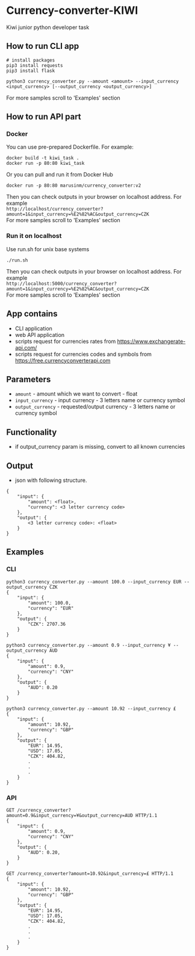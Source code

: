 # Currency-converter-KIWI
Kiwi junior python developer task

## How to run CLI app
```
# install packages
pip3 install requests
pip3 install flask

python3 currency_converter.py --amount <amount> --input_currency <input_currency> [--output_currency <output_currency>]
```
For more samples scroll to 'Examples' section 

## How to run API part

### Docker

You can use pre-prepared Dockerfile. For example: 
```
docker build -t kiwi_task .
docker run -p 80:80 kiwi_task
```
Or you can pull and run it from Docker Hub
```
docker run -p 80:80 marusinm/currency_converter:v2
```
Then you can check outputs in your browser on localhost address. For example <br /> ```http://localhost/currency_converter?amount=1&input_currency=%E2%82%AC&output_currency=CZK``` <br />
For more samples scroll to 'Examples' section 

### Run it on localhost
Use run.sh for unix base systems 
```
./run.sh
```
Then you can check outputs in your browser on localhost address. For example <br /> ```http://localhost:5000/currency_converter?amount=1&input_currency=%E2%82%AC&output_currency=CZK``` <br />
For more samples scroll to 'Examples' section 


## App contains

- CLI application
- web API application
- scripts request for currencies rates from https://www.exchangerate-api.com/
- scripts request for currencies codes and symbols from https://free.currencyconverterapi.com 

## Parameters
- `amount` - amount which we want to convert - float
- `input_currency` - input currency - 3 letters name or currency symbol
- `output_currency` - requested/output currency - 3 letters name or currency symbol

## Functionality
- if output_currency param is missing, convert to all known currencies

## Output
- json with following structure.
```
{
    "input": {
        "amount": <float>,
        "currency": <3 letter currency code>
    },
    "output": {
        <3 letter currency code>: <float>
    }
}
```
## Examples

### CLI
```
python3 currency_converter.py --amount 100.0 --input_currency EUR --output_currency CZK
{
    "input": {
        "amount": 100.0,
        "currency": "EUR"
    },
    "output": {
        "CZK": 2707.36
    }
}
```
```
python3 currency_converter.py --amount 0.9 --input_currency ¥ --output_currency AUD
{
    "input": {
        "amount": 0.9,
        "currency": "CNY"
    },
    "output": {
        "AUD": 0.20
    }
}
```
```
python3 currency_converter.py --amount 10.92 --input_currency £
{
    "input": {
        "amount": 10.92,
        "currency": "GBP"
    },
    "output": {
        "EUR": 14.95,
        "USD": 17.05,
        "CZK": 404.82,
        .
        .
        .
    }
}
```
### API
```
GET /currency_converter?amount=0.9&input_currency=¥&output_currency=AUD HTTP/1.1
{
    "input": {
        "amount": 0.9,
        "currency": "CNY"
    },
    "output": {
        "AUD": 0.20,
    }
}
```

```
GET /currency_converter?amount=10.92&input_currency=£ HTTP/1.1
{
    "input": {
        "amount": 10.92,
        "currency": "GBP"
    },
    "output": {
        "EUR": 14.95,
        "USD": 17.05,
        "CZK": 404.82,
        .
        .
        .
    }
}
```